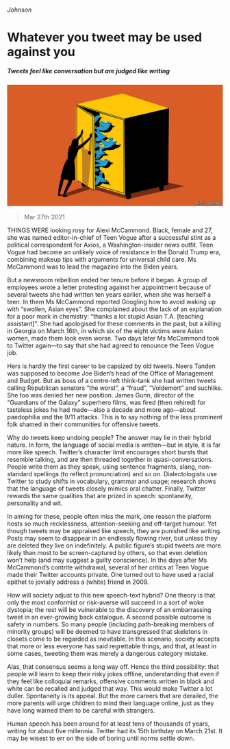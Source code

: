 ###### Johnson

# Whatever you tweet may be used against you 

##### Tweets feel like conversation but are judged like writing 

![image](images/20210327_BKD001_0.jpg) 

> Mar 27th 2021 

THINGS WERE looking rosy for Alexi McCammond. Black, female and 27, she was named editor-in-chief of Teen Vogue after a successful stint as a political correspondent for Axios, a Washington-insider news outfit. Teen Vogue had become an unlikely voice of resistance in the Donald Trump era, combining makeup tips with arguments for universal child care. Ms McCammond was to lead the magazine into the Biden years.

But a newsroom rebellion ended her tenure before it began. A group of employees wrote a letter protesting against her appointment because of several tweets she had written ten years earlier, when she was herself a teen. In them Ms McCammond reported Googling how to avoid waking up with “swollen, Asian eyes”. She complained about the lack of an explanation for a poor mark in chemistry: “thanks a lot stupid Asian T.A. [teaching assistant]”. She had apologised for these comments in the past, but a killing in Georgia on March 16th, in which six of the eight victims were Asian women, made them look even worse. Two days later Ms McCammond took to Twitter again—to say that she had agreed to renounce the Teen Vogue job.


Hers is hardly the first career to be capsized by old tweets. Neera Tanden was supposed to become Joe Biden’s head of the Office of Management and Budget. But as boss of a centre-left think-tank she had written tweets calling Republican senators “the worst”, a “fraud”, “Voldemort” and suchlike. She too was denied her new position. James Gunn, director of the “Guardians of the Galaxy” superhero films, was fired (then rehired) for tasteless jokes he had made—also a decade and more ago—about paedophilia and the 9/11 attacks. This is to say nothing of the less prominent folk shamed in their communities for offensive tweets.

Why do tweets keep undoing people? The answer may lie in their hybrid nature. In form, the language of social media is written—but in style, it is far more like speech. Twitter’s character limit encourages short bursts that resemble talking, and are then threaded together in quasi-conversations. People write them as they speak, using sentence fragments, slang, non-standard spellings (to reflect pronunciation) and so on. Dialectologists use Twitter to study shifts in vocabulary, grammar and usage; research shows that the language of tweets closely mimics oral chatter. Finally, Twitter rewards the same qualities that are prized in speech: spontaneity, personality and wit.

In aiming for these, people often miss the mark, one reason the platform hosts so much recklessness, attention-seeking and off-target humour. Yet though tweets may be appraised like speech, they are punished like writing. Posts may seem to disappear in an endlessly flowing river, but unless they are deleted they live on indefinitely. A public figure’s stupid tweets are more likely than most to be screen-captured by others, so that even deletion won’t help (and may suggest a guilty conscience). In the days after Ms McCammond’s contrite withdrawal, several of her critics at Teen Vogue made their Twitter accounts private. One turned out to have used a racial epithet to jovially address a (white) friend in 2009.

How will society adjust to this new speech-text hybrid? One theory is that only the most conformist or risk-averse will succeed in a sort of woke dystopia; the rest will be vulnerable to the discovery of an embarrassing tweet in an ever-growing back catalogue. A second possible outcome is safety in numbers. So many people (including path-breaking members of minority groups) will be deemed to have transgressed that skeletons in closets come to be regarded as inevitable. In this scenario, society accepts that more or less everyone has said regrettable things, and that, at least in some cases, tweeting them was merely a dangerous category mistake.

Alas, that consensus seems a long way off. Hence the third possibility: that people will learn to keep their risky jokes offline, understanding that even if they feel like colloquial remarks, offensive comments written in black and white can be recalled and judged that way. This would make Twitter a lot duller. Spontaneity is its appeal. But the more careers that are derailed, the more parents will urge children to mind their language online, just as they have long warned them to be careful with strangers.

Human speech has been around for at least tens of thousands of years, writing for about five millennia. Twitter had its 15th birthday on March 21st. It may be wisest to err on the side of boring until norms settle down.

